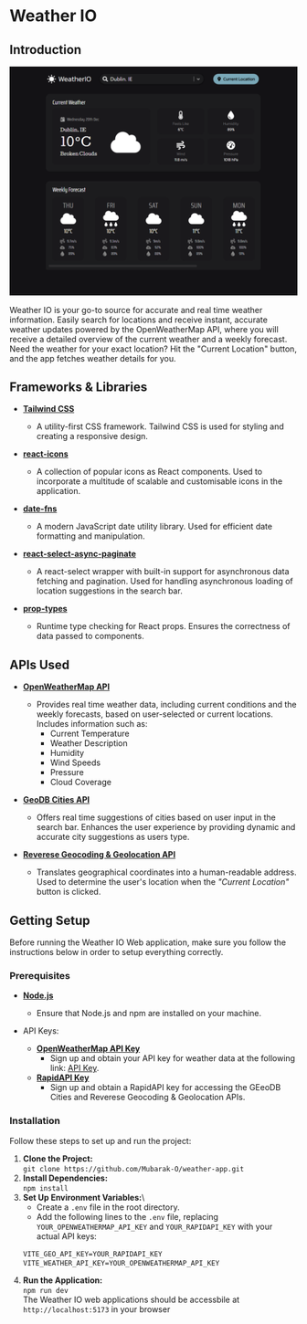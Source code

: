 # Weather IO

## Introduction

![Application Screenshot](./public/screenshot.png)

Weather IO is your go-to source for accurate and real time weather information. Easily search for locations and receive instant, accurate weather updates powered by the OpenWeatherMap API, where you will receive a detailed overview of the current weather and a weekly forecast. Need the weather for your exact location? Hit the "Current Location" button, and the app fetches weather details for you.

## Frameworks & Libraries

-   **[Tailwind CSS](https://tailwindcss.com/)**

    -   A utility-first CSS framework. Tailwind CSS is used for styling and creating a responsive design.

-   **[react-icons](https://react-icons.github.io/react-icons/)**

    -   A collection of popular icons as React components. Used to incorporate a multitude of scalable and customisable icons in the application.

-   **[date-fns](https://date-fns.org/)**

    -   A modern JavaScript date utility library. Used for efficient date formatting and manipulation.

-   **[react-select-async-paginate](https://www.npmjs.com/package/react-select-async-paginate)**

    -   A react-select wrapper with built-in support for asynchronous data fetching and pagination. Used for handling asynchronous loading of location suggestions in the search bar.

-   **[prop-types](https://www.npmjs.com/package/prop-types)**
    -   Runtime type checking for React props. Ensures the correctness of data passed to components.

## APIs Used

-   **[OpenWeatherMap API](https://openweathermap.org/api)**

    -   Provides real time weather data, including current conditions and the weekly forecasts, based on user-selected or current locations. Includes information such as:
        -   Current Temperature
        -   Weather Description
        -   Humidity
        -   Wind Speeds
        -   Pressure
        -   Cloud Coverage

-   **[GeoDB Cities API](https://rapidapi.com/wirefreethought/api/geodb-cities)**

    -   Offers real time suggestions of cities based on user input in the search bar. Enhances the user experience by providing dynamic and accurate city suggestions as users type.

-   **[Reverese Geocoding & Geolocation API](https://rapidapi.com/Noggle/api/reverse-geocoding-and-geolocation-service/)**
    -   Translates geographical coordinates into a human-readable address. Used to determine the user's location when the _"Current Location"_ button is clicked.

## Getting Setup

Before running the Weather IO Web application, make sure you follow the instructions below in order to setup everything correctly.

### Prerequisites

-   **[Node.js](https://nodejs.org/en)**

    -   Ensure that Node.js and npm are installed on your machine.

-   API Keys:
    -   **[OpenWeatherMap API Key](https://home.openweathermap.org/)**
        -   Sign up and obtain your API key for weather data at the following link: [API Key](https://home.openweathermap.org/api_keys).
    -   **[RapidAPI Key](https://rapidapi.com/hub)**
        -   Sign up and obtain a RapidAPI key for accessing the GEeoDB Cities and Reverese Geocoding & Geolocation APIs.

### Installation

Follow these steps to set up and run the project:

1. **Clone the Project:**\
   `git clone https://github.com/Mubarak-O/weather-app.git`
2. **Install Dependencies:**\
   `npm install`
3. **Set Up Environment Variables:**\
    - Create a `.env` file in the root directory.
    - Add the following lines to the `.env` file, replacing `YOUR_OPENWEATHERMAP_API_KEY` and `YOUR_RAPIDAPI_KEY` with your actual API keys:
    ```
    VITE_GEO_API_KEY=YOUR_RAPIDAPI_KEY
    VITE_WEATHER_API_KEY=YOUR_OPENWEATHERMAP_API_KEY
    ```
4. **Run the Application:**\
   `npm run dev`\
   The Weather IO web applications should be accessbile at `http://localhost:5173` in your browser

